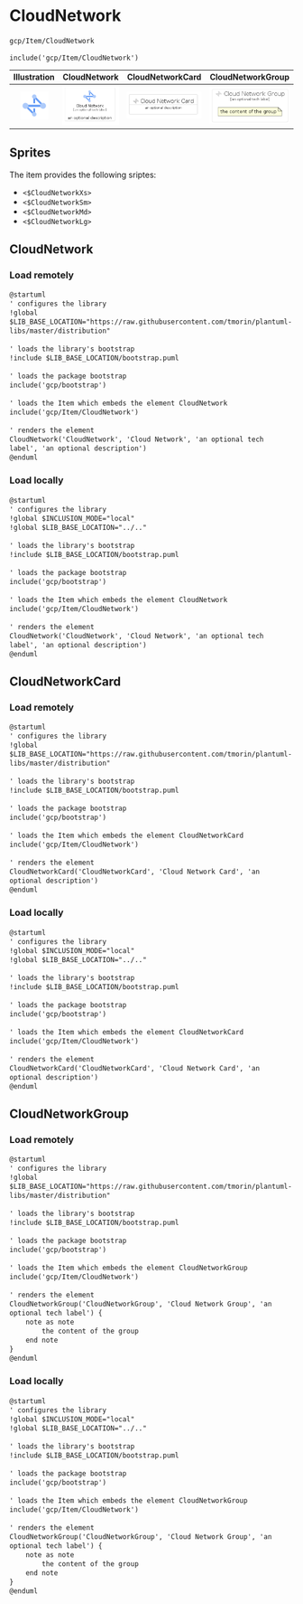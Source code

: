 # CloudNetwork


```text
gcp/Item/CloudNetwork
```

```text
include('gcp/Item/CloudNetwork')
```



| Illustration | CloudNetwork | CloudNetworkCard | CloudNetworkGroup |
| :---: | :---: | :---: | :---: |
| ![illustration for Illustration](../../gcp/Item/CloudNetwork.png) | ![illustration for CloudNetwork](../../gcp/Item/CloudNetwork.Local.png) | ![illustration for CloudNetworkCard](../../gcp/Item/CloudNetworkCard.Local.png) | ![illustration for CloudNetworkGroup](../../gcp/Item/CloudNetworkGroup.Local.png) |



## Sprites
The item provides the following sriptes:

- `<$CloudNetworkXs>`
- `<$CloudNetworkSm>`
- `<$CloudNetworkMd>`
- `<$CloudNetworkLg>`





## CloudNetwork

### Load remotely
```plantuml
@startuml
' configures the library
!global $LIB_BASE_LOCATION="https://raw.githubusercontent.com/tmorin/plantuml-libs/master/distribution"

' loads the library's bootstrap
!include $LIB_BASE_LOCATION/bootstrap.puml

' loads the package bootstrap
include('gcp/bootstrap')

' loads the Item which embeds the element CloudNetwork
include('gcp/Item/CloudNetwork')

' renders the element
CloudNetwork('CloudNetwork', 'Cloud Network', 'an optional tech label', 'an optional description')
@enduml
```

### Load locally
```plantuml
@startuml
' configures the library
!global $INCLUSION_MODE="local"
!global $LIB_BASE_LOCATION="../.."

' loads the library's bootstrap
!include $LIB_BASE_LOCATION/bootstrap.puml

' loads the package bootstrap
include('gcp/bootstrap')

' loads the Item which embeds the element CloudNetwork
include('gcp/Item/CloudNetwork')

' renders the element
CloudNetwork('CloudNetwork', 'Cloud Network', 'an optional tech label', 'an optional description')
@enduml
```

## CloudNetworkCard

### Load remotely
```plantuml
@startuml
' configures the library
!global $LIB_BASE_LOCATION="https://raw.githubusercontent.com/tmorin/plantuml-libs/master/distribution"

' loads the library's bootstrap
!include $LIB_BASE_LOCATION/bootstrap.puml

' loads the package bootstrap
include('gcp/bootstrap')

' loads the Item which embeds the element CloudNetworkCard
include('gcp/Item/CloudNetwork')

' renders the element
CloudNetworkCard('CloudNetworkCard', 'Cloud Network Card', 'an optional description')
@enduml
```

### Load locally
```plantuml
@startuml
' configures the library
!global $INCLUSION_MODE="local"
!global $LIB_BASE_LOCATION="../.."

' loads the library's bootstrap
!include $LIB_BASE_LOCATION/bootstrap.puml

' loads the package bootstrap
include('gcp/bootstrap')

' loads the Item which embeds the element CloudNetworkCard
include('gcp/Item/CloudNetwork')

' renders the element
CloudNetworkCard('CloudNetworkCard', 'Cloud Network Card', 'an optional description')
@enduml
```

## CloudNetworkGroup

### Load remotely
```plantuml
@startuml
' configures the library
!global $LIB_BASE_LOCATION="https://raw.githubusercontent.com/tmorin/plantuml-libs/master/distribution"

' loads the library's bootstrap
!include $LIB_BASE_LOCATION/bootstrap.puml

' loads the package bootstrap
include('gcp/bootstrap')

' loads the Item which embeds the element CloudNetworkGroup
include('gcp/Item/CloudNetwork')

' renders the element
CloudNetworkGroup('CloudNetworkGroup', 'Cloud Network Group', 'an optional tech label') {
    note as note
        the content of the group
    end note
}
@enduml
```

### Load locally
```plantuml
@startuml
' configures the library
!global $INCLUSION_MODE="local"
!global $LIB_BASE_LOCATION="../.."

' loads the library's bootstrap
!include $LIB_BASE_LOCATION/bootstrap.puml

' loads the package bootstrap
include('gcp/bootstrap')

' loads the Item which embeds the element CloudNetworkGroup
include('gcp/Item/CloudNetwork')

' renders the element
CloudNetworkGroup('CloudNetworkGroup', 'Cloud Network Group', 'an optional tech label') {
    note as note
        the content of the group
    end note
}
@enduml
```

